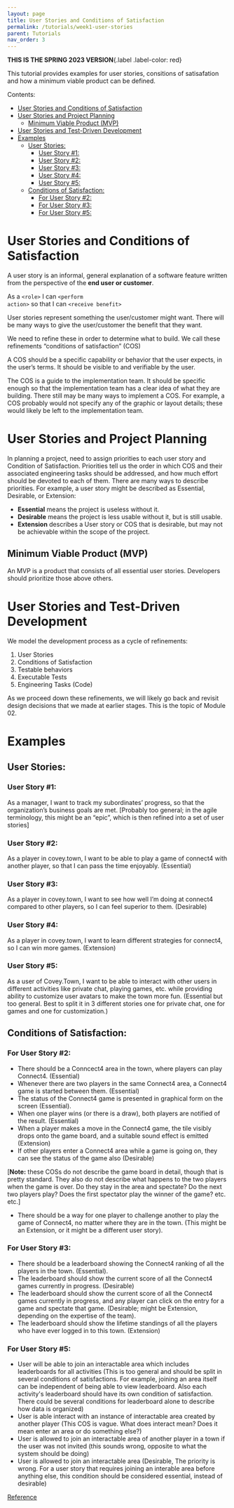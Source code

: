 ```yaml
---
layout: page
title: User Stories and Conditions of Satisfaction
permalink: /tutorials/week1-user-stories
parent: Tutorials
nav_order: 3
---
```

**THIS IS THE SPRING 2023 VERSION**{.label .label-color: red}

This tutorial provides examples for user stories, consitions of satisafation and how a minimum viable product can be defined.

Contents:
- [User Stories and Conditions of Satisfaction](#user-stories-and-conditions-of-satisfaction)
- [User Stories and Project Planning](#user-stories-and-project-planning)
  - [Minimum Viable Product (MVP)](#minimum-viable-product-mvp)
- [User Stories and Test-Driven Development](#user-stories-and-test-driven-development)
- [Examples](#examples)
  - [User Stories:](#user-stories)
    - [User Story #1:](#user-story-1)
    - [User Story #2:](#user-story-2)
    - [User Story #3:](#user-story-3)
    - [User Story #4:](#user-story-4)
    - [User Story #5:](#user-story-5)
  - [Conditions of Satisfaction:](#conditions-of-satisfaction)
    - [For User Story #2:](#for-user-story-2)
    - [For User Story #3:](#for-user-story-3)
    - [For User Story #5:](#for-user-story-5)


# User Stories and Conditions of Satisfaction

A user story is an informal, general explanation of a software feature written from the perspective of the **end user or customer**. 

As a <code>&lt;role&gt;</code> I can <code>&lt;perform action&gt;</code> so that I can <code>&lt;receive benefit&gt;</code>

User stories represent something the user/customer might want. There will be many ways to give the user/customer the benefit that they want.

We need to refine these in order to determine what to build. We call these refinements “conditions of satisfaction” (COS)

A COS should be a specific capability or behavior that the user expects, in the user’s terms.  It should be visible to and verifiable by the user.

The COS is a guide to the implementation team. It should be specific enough so that the implementation team has a clear idea of what they are building.
There still may be many ways to implement a COS. For example, a COS probably would not specify any of the graphic or layout details; these would likely be left to the implementation team.

# User Stories and Project Planning

In planning a project, need to assign priorities to each user story and Condition of Satisfaction. Priorities tell us the order in which COS and their associated engineering tasks should be addressed, and how much effort should be devoted to each of them. 
There are many ways to describe priorities. For example, a user story might be described as Essential, Desirable, or Extension:
* **Essential** means the project is useless without it.
* **Desirable** means the project is less usable without it, but is still usable.
* **Extension** describes a User story or COS that is desirable, but may not be achievable within the scope of the project.

## Minimum Viable Product (MVP)
An MVP is a product that consists of all essential user stories. Developers should prioritize those above others. 

# User Stories and Test-Driven Development

We model the development process as a cycle of refinements:

1. User Stories
2. Conditions of Satisfaction
3. Testable behaviors
4. Executable Tests
5. Engineering Tasks (Code)

As we proceed down these refinements, we will likely go back and revisit design decisions that we made at earlier stages. This is the topic of Module 02.

# Examples

## User Stories:
### User Story #1: 
As a manager, I want to track my subordinates’ progress, so that the organization’s business goals are met. [Probably too general; in the agile terminology, this might be an “epic”, which is then refined into a set of user stories]
### User Story #2: 
As a player in covey.town, I want to be able to play a game of connect4 with another player, so that I can pass the time enjoyably. (Essential)

### User Story #3: 
As a player in covey.town, I want to see how well I’m doing at connect4 compared to other players, so I can feel superior to them. (Desirable)

### User Story #4: 
As a player in covey.town, I want to learn different strategies for connect4, so I can win more games. (Extension)

### User Story #5: 
As a user of Covey.Town, I want to be able to interact with other users in different activities like private chat, playing games, etc. while providing ability to customize user avatars to make the town more fun.  (Essential but too general. Best to split it in 3 different stories one for private chat, one for games and one for customization.)

## Conditions of Satisfaction:
### For User Story #2:
* There should be a Conncect4 area in the town, where players can play Connect4. (Essential)
* Whenever there are two players in the same Connect4 area, a Connect4 game is started between them. (Essential)
* The status of the Connect4 game is presented in graphical form on the screen (Essential).
* When one player wins (or there is a draw), both players are notified of the result. (Essential)
* When a player makes a move in the Connect4 game, the tile visibly drops onto the game board, and a suitable sound effect is emitted (Extension)
* If other players enter a Connect4 area while a game is going on, they can see the status of the game also (Desirable)

[**Note:** these COSs do not describe the game board in detail, though that is pretty standard. They also do not describe what happens to the two players when the game is over. Do they stay in the area and spectate? Do the next two players play? Does the first spectator play the winner of the game? etc. etc.]
* There should be a way for one player to challenge another to play the game of Connect4, no matter where they are in the town. (This might be an Extension, or it might be a different user story).

### For User Story #3:
* There should be a leaderboard showing the Connect4 ranking of all the players in the town. (Essential).
* The leaderboard should show the current score of all the Connect4 games currently in progress. (Desirable)
* The leaderboard should show the current score of all the Connect4 games currently in progress, and any player can click on the entry for a game and spectate that game. (Desirable; might be Extension, depending on the expertise of the team).
* The leaderboard should show the lifetime standings of all the players who have ever logged in to this town. (Extension)

### For User Story #5:
* User will be able to join an interactable area which includes leaderboards for all activities (This is too general and should be split in several conditions of satisfactions. For example, joining an area itself can be independent of being able to view leaderboard. Also each activity's leaderboard should have its own condition of satisfaction. There could be several conditions for leaderboard alone to describe how data is organized)
* User is able interact with an instance of interactable area created by another player (This COS is vague. What does interact mean? Does it mean enter an area or do something else?) 
* User is allowed to join an interactable area of another player in a town if the user was not invited (this sounds wrong, opposite to what the system should be doing)
* User is allowed to join an interactable area (Desirable, The priority is wrong. For a user story that requires joining an interable area before anything else, this condition should be considered essential, instead of desirable)


[Reference](https://www.simplilearn.com/tutorials/agile-scrum-tutorial/user-stories#how_to_write_user_stories)
